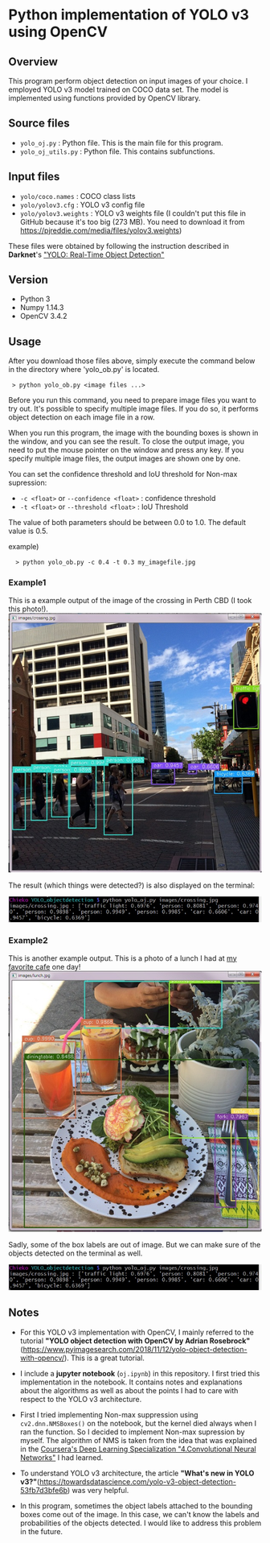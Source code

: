 # Python implementation of YOLO v3 using OpenCV

## Overview

This program perform object detection on input images of your choice. I employed YOLO v3 model trained on COCO data set. The model is implemented using functions provided by OpenCV library.

## Source files

 - `yolo_oj.py` : Python file. This is the main file for this program.
 - `yolo_oj_utils.py` : Python file. This contains subfunctions.

## Input files

 - `yolo/coco.names` : COCO class lists
 - `yolo/yolov3.cfg` : YOLO v3 config file
 - `yolo/yolov3.weights` : YOLO v3 weights file (I couldn't put this file in GitHub because it's too big (273 MB). You need to download it from https://pjreddie.com/media/files/yolov3.weights)

These files were obtained by following the instruction described in **Darknet**'s ["YOLO: Real-Time Object Detection"](https://pjreddie.com/darknet/yolo/)

## Version

  - Python 3
  - Numpy 1.14.3
  - OpenCV 3.4.2

## Usage

After you download those files above, simply execute the command below in the directory where 'yolo_ob.py' is located.
```
 > python yolo_ob.py <image files ...>
```

Before you run this command, you need to prepare image files you want to try out. It's possible to specify multiple image files. If you do so, it performs object detection on each image file in a row.

When you run this program, the image with the bounding boxes is shown in the window, and you can see the result. To close the output image, you need to put the mouse pointer on the window and press any key. If you specify multiple image files, the output images are shown one by one.

You can set the confidence threshold and IoU threshold for Non-max supression:

 - `-c <float>` or `--confidence <float>` : confidence threshold
 - `-t <float>` or `--threshold <float>` : IoU Threshold

The value of both parameters should be between 0.0 to 1.0. The default value is 0.5.

example)
```
  > python yolo_ob.py -c 0.4 -t 0.3 my_imagefile.jpg
```

### Example1

This is a example output of the image of the crossing in Perth CBD (I took this photo!).
![alt crossing](examples/crossing_out.jpg "Image example1 Crossing")

The result (which things were detected?) is also displayed on the terminal:

![alt crossing_terminal](examples/crossing_out_terminal.jpg "Image example1 Crossing output on terminal")

### Example2

This is another example output. This is a photo of a lunch I had at [my favorite cafe](https://www.facebook.com/florafaunaperth/) one day!
![alt lunch](examples/lunch_out.jpg "Image example2 Lunch Time")

Sadly, some of the box labels are out of image. But we can make sure of the objects detected on the terminal as well.

![alt crossing_terminal](examples/crossing_out_terminal.jpg "Image example1 Crossing output on terminal")



## Notes

 - For this YOLO v3 implementation with OpenCV, I mainly referred to the tutorial **"YOLO object detection with OpenCV
by Adrian Rosebrock"** (https://www.pyimagesearch.com/2018/11/12/yolo-object-detection-with-opencv/). This is a great tutorial.

 - I include a **jupyter notebook** (`oj.ipynb`) in this repository. I first tried this implementation in the notebook. It contains notes and explanations about the algorithms as well as about the points I had to care with respect to the YOLO v3 architecture.

 - First I tried implementing Non-max suppression using `cv2.dnn.NMSBoxes()` on the notebook, but the kernel died always when I ran the function. So I decided to implement Non-max supression by myself. The algorithm of NMS is taken from the idea that was explained in the [Coursera's Deep Learning Specialization "4.Convolutional Neural Networks"](https://www.coursera.org/learn/convolutional-neural-networks?specialization=deep-learning) I had learned.

 - To understand YOLO v3 architecture, the article **"What's new in YOLO v3?"**(https://towardsdatascience.com/yolo-v3-object-detection-53fb7d3bfe6b) was very helpful.

 - In this program, sometimes the object labels attached to the bounding boxes come out of the image. In this case, we can't know the labels and probabilities of the objects detected. I would like to address this problem in the future.
